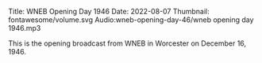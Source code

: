 Title: WNEB Opening Day 1946
Date: 2022-08-07
Thumbnail: fontawesome/volume.svg
Audio:wneb-opening-day-46/wneb opening day 1946.mp3

This is the opening broadcast from WNEB in Worcester on December 16, 1946.
